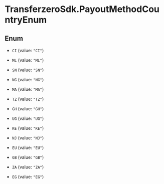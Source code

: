 # TransferzeroSdk.PayoutMethodCountryEnum

## Enum


* `CI` (value: `"CI"`)

* `ML` (value: `"ML"`)

* `SN` (value: `"SN"`)

* `NG` (value: `"NG"`)

* `MA` (value: `"MA"`)

* `TZ` (value: `"TZ"`)

* `GH` (value: `"GH"`)

* `UG` (value: `"UG"`)

* `KE` (value: `"KE"`)

* `NJ` (value: `"NJ"`)

* `EU` (value: `"EU"`)

* `GB` (value: `"GB"`)

* `ZA` (value: `"ZA"`)

* `EG` (value: `"EG"`)


